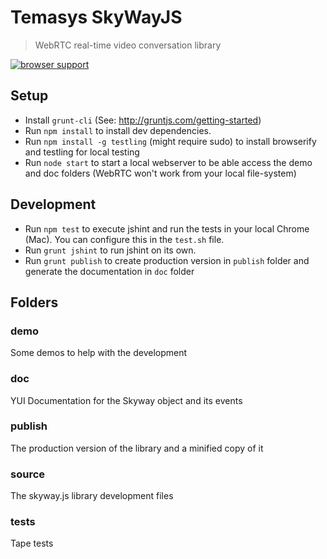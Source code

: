 # Temasys SkyWayJS

> WebRTC real-time video conversation library

[![browser support](https://ci.testling.com/TemasysCommunications/SkywayJS.png)
](https://ci.testling.com/TemasysCommunications/SkywayJS)

## Setup

- Install `grunt-cli` (See: http://gruntjs.com/getting-started)
- Run `npm install` to install dev dependencies.
- Run `npm install -g testling` (might require sudo) to install browserify and testling for local testing
- Run `node start` to start a local webserver to be able access the demo and doc folders (WebRTC won't work from your local file-system)

## Development

- Run `npm test` to execute jshint and run the tests in your local Chrome (Mac). You can configure this in the `test.sh` file.
- Run `grunt jshint` to run jshint on its own.
- Run `grunt publish` to create production version in `publish` folder and generate the documentation in `doc` folder

## Folders

### demo

Some demos to help with the development

### doc

YUI Documentation for the Skyway object and its events

### publish

The production version of the library and a minified copy of it

### source

The skyway.js library development files

### tests

Tape tests
